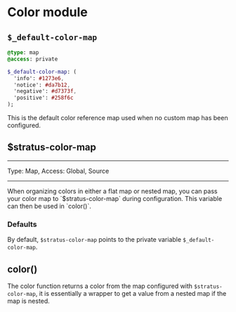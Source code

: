 # Color module
## `$_default-color-map`
```sass
@type: map
@access: private

$_default-color-map: (
  'info': #1273e6,
  'notice': #da7b12,
  'negative': #d7373f,
  'positive': #258f6c
);
```
This is the default color reference map used when no custom map has been configured.


## $stratus-color-map
<hr>
Type: Map, Access: Global, Source
<hr>
When organizing colors in either a flat map or nested map, you can pass your color map to `$stratus-color-map` during configuration. This variable can then be used in `color()`.

### Defaults
By default, `$stratus-color-map` points to the private variable `$_default-color-map`.
## color()
The color function returns a color from the map configured with `$stratus-color-map`, it is essentially a wrapper to get a value from a nested map if the map is nested.
